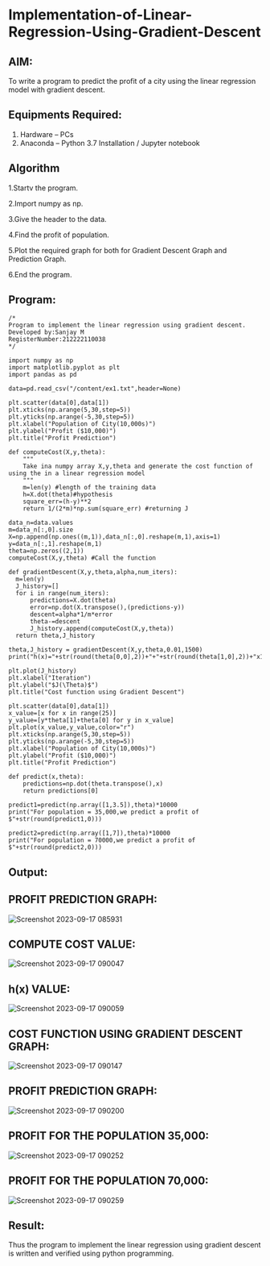 # Implementation-of-Linear-Regression-Using-Gradient-Descent

## AIM:
To write a program to predict the profit of a city using the linear regression model with gradient descent.

## Equipments Required:
1. Hardware – PCs
2. Anaconda – Python 3.7 Installation / Jupyter notebook

## Algorithm

  1.Startv the program.
  
  2.Import numpy as np.
  
  3.Give the header to the data.
  
  4.Find the profit of population.
  
  5.Plot the required graph for both for Gradient Descent Graph and Prediction Graph.
  
  6.End the program.
 

## Program:
```
/*
Program to implement the linear regression using gradient descent.
Developed by:Sanjay M 
RegisterNumber:212222110038 
*/

import numpy as np
import matplotlib.pyplot as plt
import pandas as pd

data=pd.read_csv("/content/ex1.txt",header=None)

plt.scatter(data[0],data[1])
plt.xticks(np.arange(5,30,step=5))
plt.yticks(np.arange(-5,30,step=5))
plt.xlabel("Population of City(10,000s)")
plt.ylabel("Profit ($10,000)")
plt.title("Profit Prediction")

def computeCost(X,y,theta):
    """
    Take ina numpy array X,y,theta and generate the cost function of using the in a linear regression model
    """
    m=len(y) #length of the training data
    h=X.dot(theta)#hypothesis
    square_err=(h-y)**2
    return 1/(2*m)*np.sum(square_err) #returning J

data_n=data.values
m=data_n[:,0].size
X=np.append(np.ones((m,1)),data_n[:,0].reshape(m,1),axis=1)
y=data_n[:,1].reshape(m,1)
theta=np.zeros((2,1))
computeCost(X,y,theta) #Call the function

def gradientDescent(X,y,theta,alpha,num_iters):
  m=len(y)
  J_history=[]
  for i in range(num_iters):
      predictions=X.dot(theta)
      error=np.dot(X.transpose(),(predictions-y))
      descent=alpha*1/m*error
      theta-=descent
      J_history.append(computeCost(X,y,theta))
  return theta,J_history

theta,J_history = gradientDescent(X,y,theta,0.01,1500)
print("h(x)="+str(round(theta[0,0],2))+"+"+str(round(theta[1,0],2))+"x1")

plt.plot(J_history)
plt.xlabel("Iteration")
plt.ylabel("$J(\Theta)$")
plt.title("Cost function using Gradient Descent")

plt.scatter(data[0],data[1])
x_value=[x for x in range(25)]
y_value=[y*theta[1]+theta[0] for y in x_value]
plt.plot(x_value,y_value,color="r")
plt.xticks(np.arange(5,30,step=5))
plt.yticks(np.arange(-5,30,step=5))
plt.xlabel("Population of City(10,000s)")
plt.ylabel("Profit ($10,000)")
plt.title("Profit Prediction")

def predict(x,theta):
    predictions=np.dot(theta.transpose(),x)
    return predictions[0]

predict1=predict(np.array([1,3.5]),theta)*10000
print("For population = 35,000,we predict a profit of $"+str(round(predict1,0)))

predict2=predict(np.array([1,7]),theta)*10000
print("For population = 70000,we predict a profit of $"+str(round(predict2,0)))
```

## Output:

## PROFIT PREDICTION GRAPH:

![Screenshot 2023-09-17 085931](https://github.com/RENUGASARAVANAN/Implementation-of-Linear-Regression-Using-Gradient-Descent/assets/119292258/c99c236f-fbd2-4b93-b94d-88b2bae00e67)

## COMPUTE COST VALUE:

![Screenshot 2023-09-17 090047](https://github.com/RENUGASARAVANAN/Implementation-of-Linear-Regression-Using-Gradient-Descent/assets/119292258/8ac9bf73-a895-4de9-88ce-b579fe141387)

## h(x) VALUE:

![Screenshot 2023-09-17 090059](https://github.com/RENUGASARAVANAN/Implementation-of-Linear-Regression-Using-Gradient-Descent/assets/119292258/8da5cc0c-9dc2-42a1-baae-175734b8cae7)

## COST FUNCTION USING GRADIENT DESCENT GRAPH:

![Screenshot 2023-09-17 090147](https://github.com/RENUGASARAVANAN/Implementation-of-Linear-Regression-Using-Gradient-Descent/assets/119292258/1b30479a-e925-4dbf-ba31-385d3821b8c0)

## PROFIT PREDICTION GRAPH:

![Screenshot 2023-09-17 090200](https://github.com/RENUGASARAVANAN/Implementation-of-Linear-Regression-Using-Gradient-Descent/assets/119292258/2a1fe829-35cf-4a3c-89d5-7cbb307dea5c)

## PROFIT FOR THE POPULATION 35,000:

![Screenshot 2023-09-17 090252](https://github.com/RENUGASARAVANAN/Implementation-of-Linear-Regression-Using-Gradient-Descent/assets/119292258/2c26ebc8-59d7-43dc-bd4a-68ef58996b35)

## PROFIT FOR THE POPULATION 70,000:

![Screenshot 2023-09-17 090259](https://github.com/RENUGASARAVANAN/Implementation-of-Linear-Regression-Using-Gradient-Descent/assets/119292258/30fd7a04-a6d2-4a03-a17f-53340d4f6363)

## Result:
Thus the program to implement the linear regression using gradient descent is written and verified using python programming.
